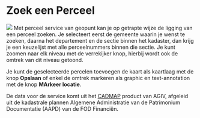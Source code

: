 Zoek een Perceel
==============

![](../images/geopuntPerceel24x24.png) Met perceel service van geopunt kan je op getrapte wijze de ligging van een perceel zoeken. Je selecteert eerst de gemeente waarin je wenst te zoeken, daarna het departement en de sectie binnen het kadaster, dan krijg je een keuzelijst met alle perceelnummers binnen die sectie. Je kunt zoomen naar elk niveau met de verrekijker knop, hierbij wordt ook de omtrek van dit niveau getoond.

Je kunt de geselecteerde percelen toevoegen de kaart als kaartlaag met de knop **Opslaan** of enkel de omtrek markeren als graphic en text-annotation met de knop **MArkeer locatie**.

De data voor de service komt uit het [CADMAP](https://www.agiv.be/producten/kadastrale-perceelsplannen/meer-over/afgeleide-producten) product van AGIV, afgeleid uit de kadastrale plannen Algemene Administratie van de Patrimonium Documentatie (AAPD) van de FOD Financiën.

<!-- ![](images/geopunt4qgisParcel.gif "Zoek een Perceel") -->